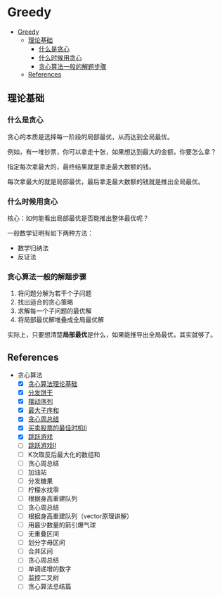 # Greedy

- [Greedy](#greedy)
  - [理论基础](#理论基础)
    - [什么是贪心](#什么是贪心)
    - [什么时候用贪心](#什么时候用贪心)
    - [贪心算法一般的解题步骤](#贪心算法一般的解题步骤)
  - [References](#references)

## 理论基础

### 什么是贪心

贪心的本质是选择每一阶段的局部最优，从而达到全局最优。

例如，有一堆钞票，你可以拿走十张，如果想达到最大的金额，你要怎么拿？

指定每次拿最大的，最终结果就是拿走最大数额的钱。

每次拿最大的就是局部最优，最后拿走最大数额的钱就是推出全局最优。

### 什么时候用贪心

核心：如何能看出局部最优是否能推出整体最优呢？

一般数学证明有如下两种方法：

- 数学归纳法
- 反证法

### 贪心算法一般的解题步骤

1. 将问题分解为若干个子问题
2. 找出适合的贪心策略
3. 求解每一个子问题的最优解
4. 将局部最优解堆叠成全局最优解

实际上，只要想清楚**局部最优**是什么，如果能推导出全局最优，其实就够了。

## References

- 贪心算法
  - [x] [贪心算法理论基础](https://programmercarl.com/%E8%B4%AA%E5%BF%83%E7%AE%97%E6%B3%95%E7%90%86%E8%AE%BA%E5%9F%BA%E7%A1%80.html)
  - [x] [分发饼干](https://programmercarl.com/0455.%E5%88%86%E5%8F%91%E9%A5%BC%E5%B9%B2.html)
  - [x] [摆动序列](https://programmercarl.com/0376.%E6%91%86%E5%8A%A8%E5%BA%8F%E5%88%97.html)
  - [x] [最大子序和](https://programmercarl.com/0053.%E6%9C%80%E5%A4%A7%E5%AD%90%E5%BA%8F%E5%92%8C.html)
  - [x] [贪心周总结](https://programmercarl.com/%E5%91%A8%E6%80%BB%E7%BB%93/20201126%E8%B4%AA%E5%BF%83%E5%91%A8%E6%9C%AB%E6%80%BB%E7%BB%93.html)
  - [x] [买卖股票的最佳时机II](https://programmercarl.com/0122.%E4%B9%B0%E5%8D%96%E8%82%A1%E7%A5%A8%E7%9A%84%E6%9C%80%E4%BD%B3%E6%97%B6%E6%9C%BAII.html)
  - [x] [跳跃游戏](https://programmercarl.com/0055.%E8%B7%B3%E8%B7%83%E6%B8%B8%E6%88%8F.html)
  - [ ] [跳跃游戏II](https://programmercarl.com/0045.%E8%B7%B3%E8%B7%83%E6%B8%B8%E6%88%8FII.html)
  - [ ] K次取反后最大化的数组和
  - [ ] 贪心周总结
  - [ ] 加油站
  - [ ] 分发糖果
  - [ ] 柠檬水找零
  - [ ] 根据身高重建队列
  - [ ] 贪心周总结
  - [ ] 根据身高重建队列（vector原理讲解）
  - [ ] 用最少数量的箭引爆气球
  - [ ] 无重叠区间
  - [ ] 划分字母区间
  - [ ] 合并区间
  - [ ] 贪心周总结
  - [ ] 单调递增的数字
  - [ ] 监控二叉树
  - [ ] 贪心算法总结篇
